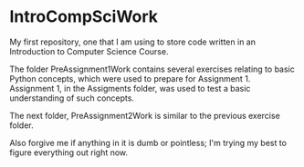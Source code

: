 # IntroCompSciWork

My first repository, one that I am using to store code written in an Introduction to Computer Science Course.

The folder PreAssignment1Work contains several exercises relating to basic Python concepts, which were used to prepare for Assignment 1. Assignment 1, in the Assigments folder, was used to test a basic understanding of such concepts. 

The next folder, PreAssignment2Work is similar to the previous exercise folder. 

Also forgive me if anything in it is dumb or pointless; I'm trying my best to figure everything out right now. 
